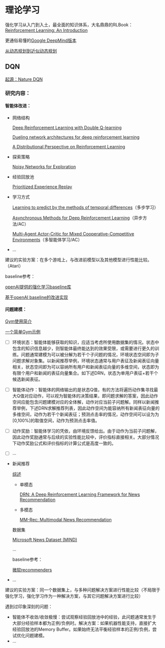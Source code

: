 # 理论学习

强化学习从入门到入土，最全面的知识体系，大名鼎鼎的RLBook：[Reinforcement Learning: An Introduction](http://incompleteideas.net/book/RLbook2020.pdf)

更通俗易懂的[Google DeepMind版本](https://icml.cc/2016/tutorials/deep_rl_tutorial.pdf)

[从动态规划到近似动态规划](https://zhuanlan.zhihu.com/p/58837258)



## DQN

[起源：Nature DQN](https://www.nature.com/articles/nature14236)

### 研究内容：

#### 智能体改进：

- 网络结构

  [Deep Reinforcement Learning with Double Q-learning](https://arxiv.org/pdf/1509.06461.pdf)

  [Dueling network architectures for deep reinforcement learning](https://arxiv.org/pdf/1511.06581.pdf)

  [A Distributional Perspective on Reinforcement Learning](https://arxiv.org/pdf/1707.06887.pdf)

- 探索策略

  [Noisy Networks for Exploration](https://arxiv.org/pdf/1706.10295.pdf)

- 经验回放池

  [Prioritized Experience Replay](https://arxiv.org/pdf/1511.05952.pdf)

- 学习方式

  [Learning to predict by the methods of temporal differences](http://incompleteideas.net/papers/sutton-88-with-erratum.pdf)（多步学习）

  [Asynchronous Methods for Deep Reinforcement Learning](https://arxiv.org/pdf/1602.01783.pdf)（异步方法/AC）

  [Multi-Agent Actor-Critic for Mixed Cooperative-Competitive Environments](https://arxiv.org/pdf/1706.02275.pdf)（多智能体学习/AC）

- ...

建议的实验方案：在多个游戏上，与改进前模型以及其他模型进行性能比较。（Atari）

baseline参考：

[openAI提供的强化学习baseline库](https://github.com/openai/baselines/)

[基于openAI baseline的改进实现](https://github.com/Stable-Baselines-Team/stable-baselines)

#### 问题建模：

[Gym使用简介](https://zhuanlan.zhihu.com/p/338428207)

[一个简单Gym示例](https://blog.csdn.net/qq_33446100/article/details/118249795)

- [ ] 环境状态：智能体能够获取的知识，应适当考虑所使用数据集的情况。状态中包含的知识信息越少，则智能体最终能达到的效果受限，或需要进行更久的训练。问题通常建模为可以被分解为若干个子问题的情况，环境状态空间即为子问题求解对象集。以新闻推荐举例，环境状态通常与用户表征及新闻表征向量相关，状态空间即为可以容纳所有用户和新闻表征向量的多维空间，状态即为有限个用户和新闻的表征向量集合。如下述DRN，状态为单用户表征+若干个候选新闻表征。

- [ ] 智能体动作：智能体的网络输出的是状态Q值，有的方法将遍历动作集寻找最大Q值对应动作，可以视为智能体的决策结果，即问题求解的答案，因此动作空间应能包含问题建模对应的全体解，动作对应当前子问题解。同样以新闻推荐举例，下述DRN求解推荐列表，因此动作空间为能容纳所有新闻表征向量的多维空间，动作为若干个新闻表征；预测点击率的情况，动作空间可以设为为[0,100%]的取值空间，动作为预测点击率值。

- [ ] 动作奖励：智能体学习的凭依，由环境反馈给出。由于动作为当前子问题解，因此动作奖励通常与后续的实验性能比较中，评价指标直接相关。大部分情况下动作奖励公式和评价指标的计算公式是高度一致的。

- [ ] ...

- 新闻推荐

  [综述]()

  - 单模态

    [DRN: A Deep Reinforcement Learning Framework for News Recommendation](https://dl.acm.org/doi/10.1145/3178876.3185994)

  - 多模态

    [MM-Rec: Multimodal News Recommendation](https://arxiv.org/pdf/2104.07407.pdf)

  数据集

  [MIcrosoft News Dataset (MIND)](https://msnews.github.io/)

  ...

  baseline参考：

  [微软recommenders](https://github.com/microsoft/recommenders)

  

- ...

  

建议的实验方案：同一个数据集上，与多种问题解决方案进行性能比较（不局限于强化学习，强化学习作为一种解决方案，与其它问题解决方案进行比较）



遇到过印象深刻的问题：

- 智能体不收敛/收敛极慢：尝试观察经验回放池中的经验，此问题通常发生于大部分经验样本都为正例/负例时。解决方案：如果机器性能支持，直接扩大经验回放池的Memory Buffer。如果始终无法平衡经验样本的正例/负例，尝试优化问题建模。
- ...